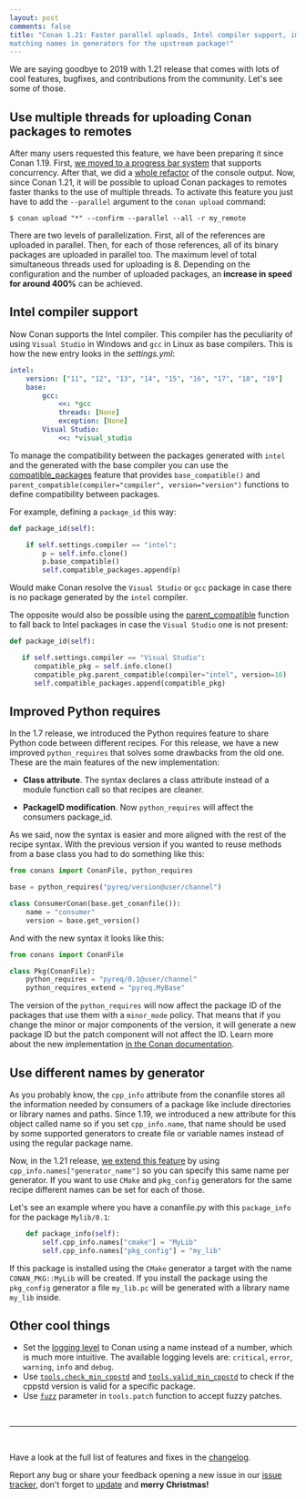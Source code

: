 ```yaml
---
layout: post
comments: false
title: "Conan 1.21: Faster parallel uploads, Intel compiler support, improved Python requires and
matching names in generators for the upstream package!"
---
```


We are saying goodbye to 2019 with 1.21 release that comes with lots of cool features, bugfixes, and
contributions from the community. Let's see some of those.

## Use multiple threads for uploading Conan packages to remotes

After many users requested this feature, we have been preparing it since Conan 1.19. First, [we moved
to a progress bar system](https://github.com/conan-io/conan/pull/5407) that supports concurrency.
After that, we did a [whole refactor](https://github.com/conan-io/conan/pull/5763) of the
console output. Now, since Conan 1.21, it will be possible to upload Conan packages to
remotes faster thanks to the use of multiple threads. To activate this feature you just have to add
the `--parallel` argument to the `conan upload` command:

```
$ conan upload "*" --confirm --parallel --all -r my_remote
```

There are two levels of parallelization. First, all of the references are uploaded in parallel. Then,
for each of those references, all of its binary packages are uploaded in parallel too. The maximum
level of total simultaneous threads used for uploading is 8. Depending on the configuration and the
number of uploaded packages, an **increase in speed for around 400%** can be achieved.

## Intel compiler support

Now Conan supports the Intel compiler. This compiler has the peculiarity of using `Visual Studio`
in Windows and `gcc` in Linux as base compilers. This is how the new entry looks in the *settings.yml*:

```yml
intel:
    version: ["11", "12", "13", "14", "15", "16", "17", "18", "19"]
    base:
        gcc:
            <<: *gcc
            threads: [None]
            exception: [None]
        Visual Studio:
            <<: *visual_studio
```

To manage the compatibility between the
packages generated with `intel` and the generated with the base compiler you can use the
[compatible_packages](https://docs.conan.io/en/latest/creating_packages/define_abi_compatibility.html?#compatible-compilers)
feature that provides `base_compatible()` and `parent_compatible(compiler="compiler",
version="version")` functions to define compatibility between packages.

For example, defining a `package_id` this way:

```python
def package_id(self):

    if self.settings.compiler == "intel":
        p = self.info.clone()
        p.base_compatible()
        self.compatible_packages.append(p)
```

Would make Conan resolve the `Visual Studio` or `gcc` package in case there is no package
generated by the `intel` compiler.

The opposite would also be possible using the
[parent_compatible](https://docs.conan.io/en/latest/creating_packages/define_abi_compatibility.html?#compatible-compilers)
function to fall back to Intel packages in case the `Visual Studio` one is not present:

```python
def package_id(self):

   if self.settings.compiler == "Visual Studio":
      compatible_pkg = self.info.clone()
      compatible_pkg.parent_compatible(compiler="intel", version=16)
      self.compatible_packages.append(compatible_pkg)
```

## Improved Python requires

In the 1.7 release, we introduced the Python requires feature to share Python code between different recipes.
For this release, we have a new improved `python_requires` that solves some drawbacks from the old one.
These are the main features of the new implementation:

 * **Class attribute**. The syntax declares a class attribute instead of a module function call so
   that recipes are cleaner.

 * **PackageID modification**. Now `python_requires` will affect the consumers package_id.

As we said, now the syntax is easier and more aligned with the rest of the recipe syntax. With the
previous version if you wanted to reuse methods from a base class you had to do something like this:

```python
from conans import ConanFile, python_requires

base = python_requires("pyreq/version@user/channel")

class ConsumerConan(base.get_conanfile()):
    name = "consumer"
    version = base.get_version()
```

And with the new syntax it looks like this:

```python
from conans import ConanFile

class Pkg(ConanFile):
    python_requires = "pyreq/0.1@user/channel"
    python_requires_extend = "pyreq.MyBase"
```

The version of the `python_requires` will now affect the package ID of the packages that use them with
a `minor_mode` policy. That means that if you change the minor or major components of the version, it
will generate a new package ID but the patch component will not affect the ID. Learn more about the
new implementation [in the Conan
documentation](https://docs.conan.io/en/latest/extending/python_requires.html#python-requires).


## Use different names by generator

As you probably know, the `cpp_info` attribute from the conanfile stores all the information
needed by consumers of a package like include directories or library names and paths. Since 1.19, we
introduced a new attribute for this object called name so if you set `cpp_info.name`, that name should
be used by some supported generators to create file or variable names instead of using the regular
package name.

Now, in the 1.21 release, [we extend this
feature](https://docs.conan.io/en/latest/reference/conanfile/attributes.html?#cpp-info)
by using `cpp_info.names["generator_name"]` so you can specify this same name per generator.
If you want to use `CMake` and `pkg_config` generators for the same recipe different names can be set
for each of those.

Let's see an example where you have a conanfile.py with this `package_info` for the package `Mylib/0.1`:

```python
    def package_info(self):
        self.cpp_info.names["cmake"] = "MyLib"
        self.cpp_info.names["pkg_config"] = "my_lib"
```

If this package is installed using the `CMake` generator a target with the name `CONAN_PKG::MyLib`
will be created. If you install the package using the `pkg_config` generator a file `my_lib.pc` will
be generated with a library name `my_lib` inside.

## Other cool things

 * Set the [logging
   level](https://docs.conan.io/en/latest/reference/env_vars.html?#conan-logging-level)
   to Conan using a name instead of a number, which is much more intuitive. The available logging
   levels are: `critical`, `error`, `warning`, `info` and `debug`.
 * Use
   [`tools.check_min_cppstd`](https://docs.conan.io/en/latest/reference/tools.html?#tools-check-min-cppstd)
   and
   [`tools.valid_min_cppstd`](https://docs.conan.io/en/latest/reference/tools.html?#tools-valid-min-cppstd)
   to check if the cppstd version is valid for a specific package.
 * Use [`fuzz`](https://docs.conan.io/en/latest/reference/tools.html?#tools-patch)
   parameter in `tools.patch` function to accept fuzzy patches.

<br>

-----------

<br>

Have a look at the full list of features and fixes in the
[changelog](https://docs.conan.io/en/latest/changelog.html).

Report any bug or share your feedback opening a new issue in our [issue
tracker](https://github.com/conan-io/conan/issues), don't forget to
[update](https://conan.io/downloads.html) and **merry Christmas!**
